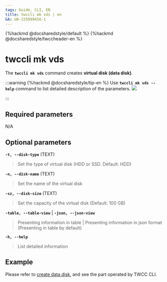 ```yaml
---
tags: Guide, CLI, EN
title: twccli mk vds | en
GA: UA-155999456-1
---
```


{%hackmd @docsharedstyle/default %}
{%hackmd @docsharedstyle/twccheader-en %}

# twccli mk vds

The **`twccli mk vds`** command creates **virtual disk (data disk)**.

:::warning
{%hackmd @docsharedstyle/tip-en %}
Use **`twccli mk vds --help`** command to list detailed description of the parameters.
![](https://cos.twcc.ai/SYS-MANUAL/uploads/upload_be8c4ad2bef4d62421c610dd1083837b.png)

:::


## Required parameters

N/A


## Optional parameters

**`-t, --disk-type`** (TEXT)
> Set the type of virtual disk (HDD or SSD. Default: HDD)

**`-n, --disk-name`** (TEXT)
> Set the name of the virtual disk

**`-sz, --disk-size`** (TEXT)
> Set the capacity of the virtual disk (Default: 100 GB)

**`-table, --table-view`** | **`-json, --json-view`**
> Presenting information in table | Presenting information in json format (Presenting in table by default)

**`-h, --help`**
> List detailed information

## Example

Please refer to [create data disk](https://man.twcc.ai/@twccdocs/doc-vcs-main-en/https%3A%2F%2Fman.twcc.ai%2F%40twccdocs%2Fguide-vcs-vds-create-data-disk-en), and see the part operated by TWCC CLI.
